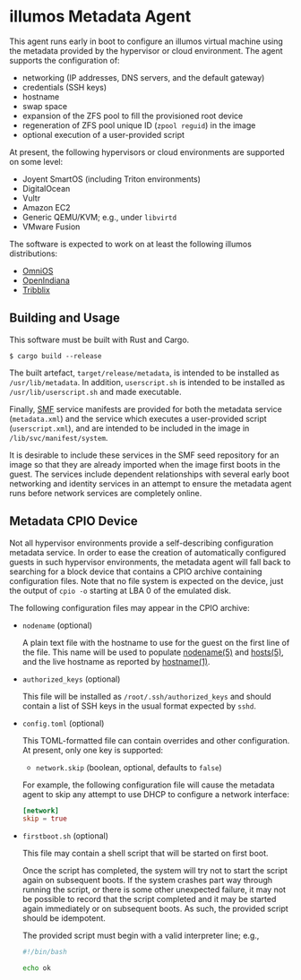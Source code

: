 # illumos Metadata Agent

This agent runs early in boot to configure an illumos virtual machine using the
metadata provided by the hypervisor or cloud environment.  The agent supports
the configuration of:

* networking (IP addresses, DNS servers, and the default gateway)
* credentials (SSH keys)
* hostname
* swap space
* expansion of the ZFS pool to fill the provisioned root device
* regeneration of ZFS pool unique ID (`zpool reguid`) in the image
* optional execution of a user-provided script

At present, the following hypervisors or cloud environments are supported on
some level:

* Joyent SmartOS (including Triton environments)
* DigitalOcean
* Vultr
* Amazon EC2
* Generic QEMU/KVM; e.g., under `libvirtd`
* VMware Fusion

The software is expected to work on at least the following illumos
distributions:

* [OmniOS](https://omnios.org/)
* [OpenIndiana](https://www.openindiana.org/)
* [Tribblix](http://www.tribblix.org/)

## Building and Usage

This software must be built with Rust and Cargo.

```
$ cargo build --release
```

The built artefact, `target/release/metadata`, is intended to be installed as
`/usr/lib/metadata`.  In addition, `userscript.sh` is intended to be installed
as `/usr/lib/userscript.sh` and made executable.

Finally, [SMF](https://illumos.org/man/5/smf) service manifests are provided
for both the metadata service (`metadata.xml`) and the service which executes a
user-provided script (`userscript.xml`), and are intended to be included in the
image in `/lib/svc/manifest/system`.

It is desirable to include these services in the SMF seed repository for an
image so that they are already imported when the image first boots in the
guest.  The services include dependent relationships with several early boot
networking and identity services in an attempt to ensure the metadata agent
runs before network services are completely online.

## Metadata CPIO Device

Not all hypervisor environments provide a self-describing configuration
metadata service.  In order to ease the creation of automatically configured
guests in such hypervisor environments, the metadata agent will fall back to
searching for a block device that contains a CPIO archive containing
configuration files.  Note that no file system is expected on the device, just
the output of `cpio -o` starting at LBA 0 of the emulated disk.

The following configuration files may appear in the CPIO archive:

- `nodename` (optional)

  A plain text file with the hostname to use for the guest on the first
  line of the file.  This name will be used to populate
  [nodename(5)](https://illumos.org/man/5/nodename) and
  [hosts(5)](https://illumos.org/man/5/hosts), and the live hostname
  as reported by [hostname(1)](https://illumos.org/man/1/hostname).

- `authorized_keys` (optional)

  This file will be installed as `/root/.ssh/authorized_keys` and should
  contain a list of SSH keys in the usual format expected by `sshd`.

- `config.toml` (optional)

  This TOML-formatted file can contain overrides and other configuration.
  At present, only one key is supported:

  * `network.skip` (boolean, optional, defaults to `false`)

  For example, the following configuration file will cause the metadata
  agent to skip any attempt to use DHCP to configure a network
  interface:

  ```toml
  [network]
  skip = true
  ```

- `firstboot.sh` (optional)

  This file may contain a shell script that will be started on first boot.

  Once the script has completed, the system will try not to start the script
  again on subsequent boots.  If the system crashes part way through running
  the script, or there is some other unexpected failure, it may not be possible
  to record that the script completed and it may be started again immediately
  or on subsequent boots.  As such, the provided script should be idempotent.

  The provided script must begin with a valid interpreter line; e.g.,

  ```sh
  #!/bin/bash

  echo ok
  ```
